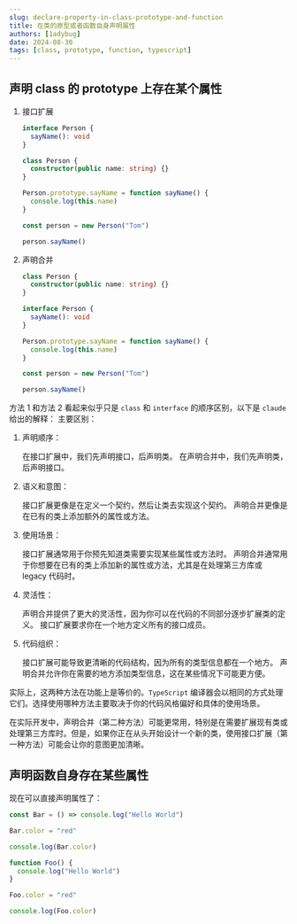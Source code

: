 ```yaml
---
slug: declare-property-in-class-prototype-and-function
title: 在类的原型或者函数自身声明属性
authors: [1adybug]
date: 2024-08-30
tags: [class, prototype, function, typescript]
---
```


## 声明 class 的 prototype 上存在某个属性

1. 接口扩展

   ```typescript
   interface Person {
     sayName(): void
   }

   class Person {
     constructor(public name: string) {}
   }

   Person.prototype.sayName = function sayName() {
     console.log(this.name)
   }

   const person = new Person("Tom")

   person.sayName()
   ```

2. 声明合并

   ```typescript
   class Person {
     constructor(public name: string) {}
   }

   interface Person {
     sayName(): void
   }

   Person.prototype.sayName = function sayName() {
     console.log(this.name)
   }

   const person = new Person("Tom")

   person.sayName()
   ```

方法 1 和方法 2 看起来似乎只是 `class` 和 `interface` 的顺序区别，以下是 `claude` 给出的解释：
主要区别：

1. 声明顺序：

   在接口扩展中，我们先声明接口，后声明类。
   在声明合并中，我们先声明类，后声明接口。

2. 语义和意图：

   接口扩展更像是在定义一个契约，然后让类去实现这个契约。
   声明合并更像是在已有的类上添加额外的属性或方法。

3. 使用场景：

   接口扩展通常用于你预先知道类需要实现某些属性或方法时。
   声明合并通常用于你想要在已有的类上添加新的属性或方法，尤其是在处理第三方库或 legacy 代码时。

4. 灵活性：

   声明合并提供了更大的灵活性，因为你可以在代码的不同部分逐步扩展类的定义。
   接口扩展要求你在一个地方定义所有的接口成员。

5. 代码组织：

   接口扩展可能导致更清晰的代码结构，因为所有的类型信息都在一个地方。
   声明合并允许你在需要的地方添加类型信息，这在某些情况下可能更方便。

实际上，这两种方法在功能上是等价的。`TypeScript` 编译器会以相同的方式处理它们。选择使用哪种方法主要取决于你的代码风格偏好和具体的使用场景。

在实际开发中，声明合并（第二种方法）可能更常用，特别是在需要扩展现有类或处理第三方库时。但是，如果你正在从头开始设计一个新的类，使用接口扩展（第一种方法）可能会让你的意图更加清晰。

## 声明函数自身存在某些属性

现在可以直接声明属性了：

```typescript
const Bar = () => console.log("Hello World")

Bar.color = "red"

console.log(Bar.color)

function Foo() {
  console.log("Hello World")
}

Foo.color = "red"

console.log(Foo.color)
```
